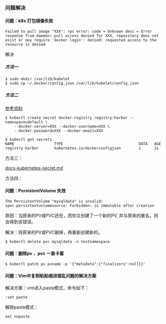 ### 问题解决

#### 问题：k8s 打包镜像失败

```
Failed to pull image "XXX": rpc error: code = Unknown desc = Error response from daemon: pull access denied for XXX, repository does not exist or may require 'docker login': denied: requested access to the resource is denied
```

解决

##### 方法一

```
$ sudo mkdir /var/lib/kubelet
$ sudo cp ~/.docker/config.json /var/lib/kubelet/config.json
```

##### 方法二

[参考资料](https://kubernetes.io/docs/concepts/containers/images/#configuring-nodes-to-authenticate-to-a-private-repository)

```
$ kubectl create secret docker-registry registry-harbor --namespace=default \
    --docker-server=XXX --docker-username=XXX \
    --docker-password=XXX --docker-email=XXX
    
$ kubectl get secrets
NAME                  TYPE                                  DATA   AGE
registry-harbor       kubernetes.io/dockerconfigjson        1      2s
```

方法三：

[docs-kubernetes-secret.md](docs-kubernetes-secret.md)

方法四：



#### 问题：PersistentVolume 失效

```
The PersistentVolume "mysqldata" is invalid: spec.persistentvolumesource: Forbidden: is immutable after creation
```

原因：当原来的PV或PVC还在，而你又创建了一个新的PV, 并与原来的重名，则会得到该错误。

解决：将原来的PV或PVC删掉，再重新创建新的。

```
$ kubectl delete pvc mysqldata -n testnamespace
```

#### 问题：删除pv 、pvc 一直卡着

```
$ kubectl patch pv pvname -p '{"metadata":{"finalizers":null}}'
```

#### 问题：Vim中复制粘贴缩进错乱问题的解决方案

解决方案：vim进入paste模式，命令如下：

```
:set paste
```

解除paste模式：

```
set nopaste
```

